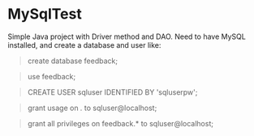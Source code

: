 # MySqlTest

Simple Java project with Driver method and DAO. Need to have MySQL installed, and create a database and user like:

> create database feedback;

> use feedback;

> CREATE USER sqluser IDENTIFIED BY 'sqluserpw';

> grant usage on *.* to sqluser@localhost;

> grant all privileges on feedback.* to sqluser@localhost;
